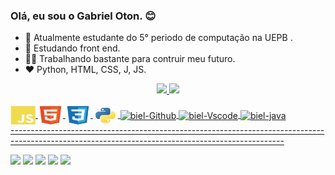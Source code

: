 ### Olá, eu sou o Gabriel Oton. 😊



- 🔭 Atualmente estudante do 5° periodo de computação na UEPB .
- 📖 Estudando front end.
- 💪🏼 Trabalhando bastante para contruir meu futuro.
- ❤️  Python, HTML, CSS, J, JS.



<div align="center">
  <a href="https://github.com/gabrieloto">
  <img height="180em" src="https://github-readme-stats.vercel.app/api?username=gabrieloto&show_icons=true&theme=cobalt&include_all_commits=true&count_private=true"/>
  <img height="180em" src="https://github-readme-stats.vercel.app/api/top-langs/?username=gabrieloto&layout=compact&langs_count=7&theme=cobalt"/>
</div>

  
  <div style="display: inline_block"><br>
  <img align="center" alt="biel-Js" height="30" width="40" src="https://raw.githubusercontent.com/devicons/devicon/master/icons/javascript/javascript-plain.svg">
  <img align="center" alt="biel-HTML" height="30" width="40" src="https://raw.githubusercontent.com/devicons/devicon/master/icons/html5/html5-original.svg">
  <img align="center" alt="biel-CSS" height="30" width="40" src="https://raw.githubusercontent.com/devicons/devicon/master/icons/css3/css3-original.svg">
  <img align="center" alt="biel-Python" height="30" width="40" src="https://raw.githubusercontent.com/devicons/devicon/master/icons/python/python-original.svg">
  <img align="center" alt="biel-Github" height="30" width="40" src="https://cdn.jsdelivr.net/gh/devicons/devicon/icons/github/github-original.svg"/> 
  <img align="center" alt="biel-Vscode" height="30" width="40" src="https://cdn.jsdelivr.net/gh/devicons/devicon/icons/vscode/vscode-original.svg" />
  <img align="center" alt="biel-java" height="30" width="40" src= "https://cdn.jsdelivr.net/gh/devicons/devicon/icons/java/java-original-wordmark.svg" />
           
          


  </div>
  --------------------------------------------------------------------------------------------------------------------------------------------------
  
  
<div> 
  
  <a href="https://www.instagram.com/gabriel_oton/" target="_blank"><img src="https://img.shields.io/badge/-Instagram-%23E4405F?style=for-the-badge&logo=instagram&logoColor=white" target="_blank"></a>
 <a href="https://discord.com/channels/@me" target="_blank"><img src="https://img.shields.io/badge/Discord-7289DA?style=for-the-badge&logo=discord&logoColor=white" target="_blank"></a> 
  <a href = "gabrielotonfreitas12345@gmail.com"><img src="https://img.shields.io/badge/Gmail-D14836?style=for-the-badge&logo=gmail&logoColor=white" target="_blank"></a>
  <a href="https://www.linkedin.com/in/gabriel-oton-88695a21a/" target="_blank"><img src="https://img.shields.io/badge/-LinkedIn-%230077B5?style=for-the-badge&logo=linkedin&logoColor=white" target="_blank"></a> 
  <a href="https://web.whatsapp.com/" target ="_blank"><img src="https://img.shields.io/badge/WhatsApp-25D366?style=for-the-badge&logo=whatsapp&logoColor=white" target ="_blank">
</div>
